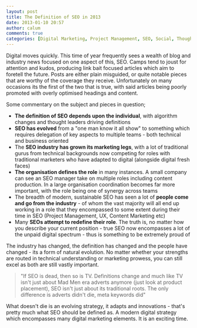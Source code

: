 ```yaml
---
layout: post
title: The Definition of SEO in 2013
date: 2013-01-10 20:57
author: calum
comments: true
categories: [Digital Marketing, Project Management, SEO, Social, Thoughts &amp; Commentary]
---
```

Digital moves quickly. This time of year frequently sees a wealth of blog and industry news focused on one aspect of this, SEO. Camps tend to joust for attention and kudos, producing link bait focused articles which aim to foretell the future. Posts are either plain misguided, or quite notable pieces that are worthy of the coverage they receive. Unfortunately on many occasions its the first of the two that is true, with said articles being poorly promoted with overly optimised headings and content.

<!--more-->

Some commentary on the subject and pieces in question;
<ul>
	<li><strong>The definition of SEO depends upon the individual</strong>, with algorithm changes and thought leaders driving definitions</li>
	<li><strong>SEO has evolved</strong> from a "one man know it all show" to something which requires delegation of key aspects to multiple teams - both technical and business oriented</li>
	<li>The <strong>SEO industry has grown its marketing legs</strong>, with a lot of traditional gurus from technical backgrounds now competing for roles with traditional marketers who have adapted to digital (alongside digital fresh faces)</li>
	<li><strong>The organisation defines the role</strong> in many instances. A small company can see an SEO manager take on multiple roles including content production. In a large organisation coordination becomes far more important, with the role being one of synergy across teams</li>
	<li>The breadth of modern, sustainable SEO has seen a lot of <strong>people come and go from the industry</strong> - of whom the vast majority will all end up working in a role that they encompassed to some extent during their time in SEO (Project Management, UX, Content Marketing etc)</li>
	<li>Many <strong>SEOs attempt to redefine their role</strong>. The truth is, no matter how you describe your current position - true SEO now encompasses a lot of the unpaid digital spectrum - thus is something to be extremely proud of</li>
</ul>
The industry has changed, the definition has changed and the people have changed - its a form of natural evolution. No matter whether your strengths are routed in technical understanding or marketing prowess, you can still excel as both are still vastly important.
<blockquote>"If SEO is dead, then so is TV. Definitions change and much like TV isn't just about Mad Men era adverts anymore (just look at product placement), SEO isn't just about its traditional roots. The only difference is adverts didn't die, meta keywords did"</blockquote>
<p style="text-align: left;">What doesn't die is an evolving strategy, it adapts and innovations - that's pretty much what SEO should be defined as. A modern digital strategy which encompasses many digital marketing elements. It is an exciting time.</p>
